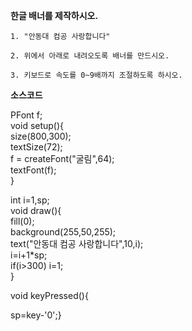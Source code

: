 **한글 배너를 제작하시오.**

 

`1. "안동대 컴공 사랑합니다"`

`2. 위에서 아래로 내려오도록 배너를 만드시오.`

`3. 키보드로 속도를 0~9배까지 조절하도록 하시오.`  
  
  **소스코드**  

PFont f;  
void setup(){  
size(800,300);  
textSize(72);  
f = createFont("굴림",64);  
textFont(f);  
}  

int i=1,sp;  
void draw(){  
fill(0);  
background(255,50,255);  
text("안동대 컴공 사랑합니다",10,i);  
i=i+1*sp;  
if(i>300) i=1;  
}  
  
void keyPressed(){  
  
  sp=key-'0';}  
